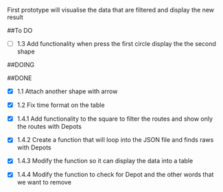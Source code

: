First prototype will visualise the data that are filtered and display the new result

##To DO

- [ ] 1.3 Add functionality when press the first circle display the the second shape

##DOING


##DONE
- [X] 1.1 Attach another shape with arrow
- [X] 1.2 Fix time format on the table
- [X] 1.4.1 Add functionality to the square to filter the routes and show only the routes with Depots
- [X] 1.4.2 Create a function that will loop into the JSON file and finds raws with Depots
- [X] 1.4.3 Modify the function so it can display the data into a table
- [X] 1.4.4 Modify the function to check for Depot and the other words that we want to remove



